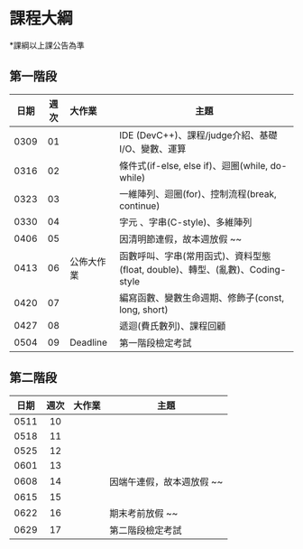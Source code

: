 # 課程大綱

\*課綱以上課公告為準

## 第一階段

| 日期 | 週次 | 大作業     | 主題                                               |
| :--: | :--: | :--------- | -------------------------------------------------- |
| 0309 |  01  |            | IDE (DevC++)、課程/judge介紹、基礎I/O、變數、運算  |
| 0316 |  02  |            | 條件式(if-else, else if)、迴圈(while, do-while)    |
| 0323 |  03  |            | 一維陣列、迴圈(for)、控制流程(break, continue)     |
| 0330 |  04  |            | 字元 、字串(C-style)、多維陣列                     |
| 0406 |  05  |            | 因清明節連假，故本週放假 ~~                        |
| 0413 |  06  | 公佈大作業 | 函數呼叫、字串(常用函式)、資料型態(float, double)、轉型、(亂數)、Coding-style |
| 0420 |  07  |            | 編寫函數、變數生命週期、修飾子(const, long, short) |
| 0427 |  08  |            | 遞迴(費氏數列)、課程回顧                           |
| 0504 |  09  |  Deadline  | 第一階段檢定考試                                   |

## 第二階段
| 日期 | 週次 | 大作業     | 主題                                               |
| :--: | :--: | :-------   | -------------------------------------------------- |
| 0511 |  10  |            |                                                    |
| 0518 |  11  |            |                                                    |
| 0525 |  12  |            |                                                    |
| 0601 |  13  |            |                                                    |
| 0608 |  14  |            | 因端午連假，故本週放假 ~~                          |
| 0615 |  15  |            |                                                    |
| 0622 |  16  |            | 期末考前放假 ~~                                    |
| 0629 |  17  |            | 第二階段檢定考試                                   |

